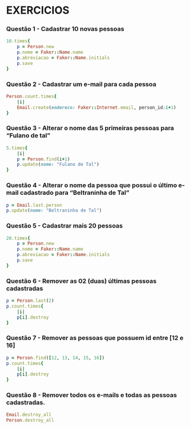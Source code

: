 # EXERCICIOS

### Questão 1 - Cadastrar 10 novas pessoas

```ruby
10.times{
    p = Person.new
    p.nome = Faker::Name.name
    p.abreviacao = Faker::Name.initials
    p.save
}

```

### Questão 2 - Cadastrar um e-mail para cada pessoa

```ruby
Person.count.times{
    |i|
    Email.create(endereco: Faker::Internet.email, person_id:i+1)
}

```

### Questão 3 - Alterar o nome das 5 primeiras pessoas para “Fulano de tal”

```ruby
5.times{
    |i|
    p = Person.find(i+1)
    p.update(nome: "Fulano de Tal")
}

```

### Questão 4 - Alterar o nome da pessoa que possui o último e-mail cadastrado para “Beltraninha de Tal”

```ruby
p = Email.last.person
p.update(nome: "Beltraninha de Tal")

```

### Questão 5 - Cadastrar mais 20 pessoas

```ruby
20.times{
    p = Person.new
    p.nome = Faker::Name.name
    p.abreviacao = Faker::Name.initials
    p.save
}

```

### Questão 6 - Remover as 02 (duas) últimas pessoas cadastradas

```ruby
p = Person.last(2)
p.count.times{
    |i|
    p[i].destroy
}
```

### Questão 7 - Remover as pessoas que possuem id entre [12 e 16]
```ruby
p = Person.find([12, 13, 14, 15, 16])
p.count.times{
    |i|
    p[i].destroy
}

```

### Questão 8 - Remover todos os e-mails e todas as pessoas cadastradas.

```ruby
Email.destroy_all
Person.destroy_all

```



